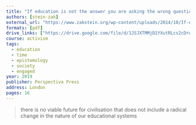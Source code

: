 ```yaml
---
title: "If education is not the answer you are asking the wrong question"
authors: [stein-zak]
external_url: "https://www.zakstein.org/wp-content/uploads/2014/10/If-education-is-not-the-answer-you-are-asking-the-wrong-question.pdf"
formats: [pdf]
drive_links: ["https://drive.google.com/file/d/1JSJXTMMjD1YXutRLcs2cDrwbWKKbnEQM/view?usp=drivesdk"]
course: activism
tags:
  - education
  - time
  - epistemology
  - society
  - engaged
year: 2019
publisher: Perspectiva Press
address: London
pages: 16
---
```


> there is no viable future for civilisation that does not include a radical change in the nature of our educational systems
